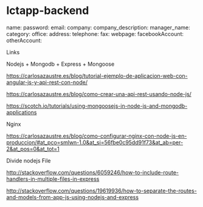 # lctapp-backend

name:
password:
email:
company:
company_description:
manager_name:
category:
office:
address:
telephone:
fax:
webpage:
facebookAccount:
otherAccount:

Links

Nodejs + Mongodb + Express + Mongoose

https://carlosazaustre.es/blog/tutorial-ejemplo-de-aplicacion-web-con-angular-js-y-api-rest-con-node/

https://carlosazaustre.es/blog/como-crear-una-api-rest-usando-node-js/

https://scotch.io/tutorials/using-mongoosejs-in-node-js-and-mongodb-applications

Nginx

https://carlosazaustre.es/blog/como-configurar-nginx-con-node-js-en-produccion/#at_pco=smlwn-1.0&at_si=56fbe0c95dd91f73&at_ab=per-2&at_pos=0&at_tot=1

Divide nodejs File

http://stackoverflow.com/questions/6059246/how-to-include-route-handlers-in-multiple-files-in-express

http://stackoverflow.com/questions/19619936/how-to-separate-the-routes-and-models-from-app-js-using-nodejs-and-express

